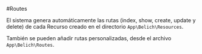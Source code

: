 #Routes 


El sistema genera automáticamente las rutas (index, show, create, update y delete) de cada Recurso creado en el directorio `App\Belich\Resources`.

También se pueden añadir rutas personalizadas, desde el archivo 
`App\Belich\Routes`.
